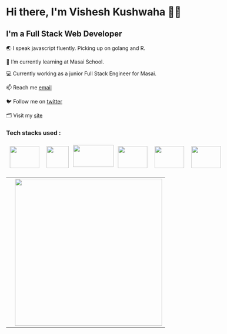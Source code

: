 # Hi there, I'm Vishesh Kushwaha 🤘🏽
## I'm a Full Stack Web Developer
🌏 I speak javascript fluently. Picking up on golang and R.  

🌱 I’m currently learning at Masai School. 

💻 Currently working as a junior Full Stack Engineer for Masai. 

📫 Reach me [email](mailto:kvish318@gmail.com)

🐦 Follow me on [twitter](https://twitter.com/KuahwahaVishesh)

🗂 Visit my [site]()


### Tech stacks used :
<div style="display: flex; margin-top: 16px;">

  <img style="height: 60px; width: 80px; margin: 10px;" src="https://upload.wikimedia.org/wikipedia/commons/thumb/6/61/HTML5_logo_and_wordmark.svg/180px-HTML5_logo_and_wordmark.svg.png">
   <img style="height: 60px; width: 60px; margin: 10px;" src="https://upload.wikimedia.org/wikipedia/commons/thumb/d/d5/CSS3_logo_and_wordmark.svg/544px-CSS3_logo_and_wordmark.svg.png?20160530175649">
    <img style="height: 60px; width: 110px; margin: 2px; margin-top: 7px;" src="https://1000logos.net/wp-content/uploads/2020/09/JavaScript-Logo-768x480.png">
    <img style="height: 60px; width: 80px; margin: 10px;" src="https://nodejs.org/static/images/logos/nodejs-new-pantone-black.svg">
    <img style="height: 60px; width: 80px; margin: 10px;" src="https://www.bairesdev.com/wp-content/uploads//2021/07/Expressjs.svg">
    <img style="height: 60px; width: 80px; margin: 10px;" src="https://png.pngitem.com/pimgs/s/664-6644509_icon-react-js-logo-hd-png-download.png">

</div>




 
<div> 
  <table>
    <td>
      <a href="https://github.com/kusalhettiarachchi/kusalhettiarachchi">
<!--         <img align="center" src="https://github-readme-stats.vercel.app/api/top-langs/?username=kusalhettiarachchi&title_color=ffffff&text_color=c9cacc&icon_color=2bbc8a&bg_color=1d1f21&langs_count=7&hide=jupyter%20notebook,julia,Cmake,Makefile,CSS,PHP" /> -->
      </a>
    </td>
    <td>
      <a href="https://github.com/vishesh11111">
<!--         <img align="top" src="https://github-readme-stats.vercel.app/api?username=kusalhettiarachchi&show_icons=true&line_height=27&count_private=true&title_color=ffffff&text_color=c9cacc&icon_color=2bbc8a&bg_color=1d1f21" alt="Kusal's GitHub Stats" /> -->
        <img style="width:400px; hight: 50px;" src="https://miro.medium.com/max/1050/1*Dc5f6x9KxALujjUDzn7PWw.jpeg">
      </a>
    </td>
  </table>
</div>


